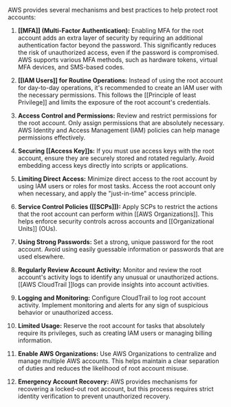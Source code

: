 AWS provides several mechanisms and best practices to help protect root accounts:

1. **[[MFA]] (Multi-Factor Authentication):** Enabling MFA for the root account adds an extra layer of security by requiring an additional authentication factor beyond the password. This significantly reduces the risk of unauthorized access, even if the password is compromised. AWS supports various MFA methods, such as hardware tokens, virtual MFA devices, and SMS-based codes.
    
2. **[[IAM Users]] for Routine Operations:** Instead of using the root account for day-to-day operations, it's recommended to create an IAM user with the necessary permissions. This follows the [[Principle of least Privilege]] and limits the exposure of the root account's credentials.
    
3. **Access Control and Permissions:** Review and restrict permissions for the root account. Only assign permissions that are absolutely necessary. AWS Identity and Access Management (IAM) policies can help manage permissions effectively.
    
4. **Securing [[Access Key]]s:** If you must use access keys with the root account, ensure they are securely stored and rotated regularly. Avoid embedding access keys directly into scripts or applications.
    
5. **Limiting Direct Access:** Minimize direct access to the root account by using IAM users or roles for most tasks. Access the root account only when necessary, and apply the "just-in-time" access principle.
    
6. **Service Control Policies ([[SCPs]]):** Apply SCPs to restrict the actions that the root account can perform within [[AWS Organizations]]. This helps enforce security controls across accounts and [[Organizational Units]] (OUs).
    
7. **Using Strong Passwords:** Set a strong, unique password for the root account. Avoid using easily guessable information or passwords that are used elsewhere.
    
8. **Regularly Review Account Activity:** Monitor and review the root account's activity logs to identify any unusual or unauthorized actions. [[AWS CloudTrail ]]logs can provide insights into account activities.
    
9. **Logging and Monitoring:** Configure CloudTrail to log root account activity. Implement monitoring and alerts for any sign of suspicious behavior or unauthorized access.
    
10. **Limited Usage:** Reserve the root account for tasks that absolutely require its privileges, such as creating IAM users or managing billing information.
    
11. **Enable AWS Organizations:** Use AWS Organizations to centralize and manage multiple AWS accounts. This helps maintain a clear separation of duties and reduces the likelihood of root account misuse.
    
12. **Emergency Account Recovery:** AWS provides mechanisms for recovering a locked-out root account, but this process requires strict identity verification to prevent unauthorized recovery.